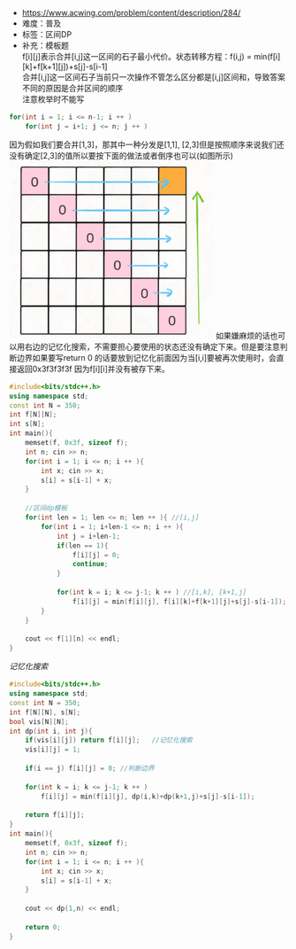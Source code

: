 * https://www.acwing.com/problem/content/description/284/
* 难度：普及
* 标签：区间DP
* 补充：模板题 </br>
f[i][j]表示合并[i,j]这一区间的石子最小代价。状态转移方程：f(i,j) = min(f[i][k]+f[k+1][j])+s[j]-s[i-1] </br>
合并[i,j]这一区间石子当前只一次操作不管怎么区分都是[i,j]区间和，导致答案不同的原因是合并区间的顺序 </br>
注意枚举时不能写 </br>
```cpp
for(int i = 1; i <= n-1; i ++ )
    for(int j = i+1; j <= n; j ++ )
```
因为假如我们要合并[1,3]，那其中一种分发是[1,1], [2,3]但是按照顺序来说我们还没有确定[2,3]的值所以要按下面的做法或者倒序也可以(如图所示) </br>
<img src = "https://github.com/BinderLeee/shuhan_algorithm_problem/blob/main/image/%E5%80%92%E5%BA%8F.png" width="370" height ="321">
如果嫌麻烦的话也可以用右边的记忆化搜索，不需要担心要使用的状态还没有确定下来。但是要注意判断边界如果要写return 0 的话要放到记忆化前面因为当[i,i]要被再次使用时，会直接返回0x3f3f3f3f 因为f[i][i]并没有被存下来。
```cpp
#include<bits/stdc++.h>
using namespace std;
const int N = 350;
int f[N][N];
int s[N];
int main(){
    memset(f, 0x3f, sizeof f);
    int n; cin >> n;
    for(int i = 1; i <= n; i ++ ){
        int x; cin >> x;
        s[i] = s[i-1] + x;
    }
    
    //区间dp模板
    for(int len = 1; len <= n; len ++ ){ //[i,j]
        for(int i = 1; i+len-1 <= n; i ++ ){
            int j = i+len-1;
            if(len == 1){
                f[i][j] = 0;
                continue;
            }
            
            for(int k = i; k <= j-1; k ++ ) //[i,k], [k+1,j]
                f[i][j] = min(f[i][j], f[i][k]+f[k+1][j]+s[j]-s[i-1]);
        }
    }
    
    cout << f[1][n] << endl;
}
```
*记忆化搜索*
```cpp
#include<bits/stdc++.h>
using namespace std;
const int N = 350;
int f[N][N], s[N];
bool vis[N][N];
int dp(int i, int j){
    if(vis[i][j]) return f[i][j];   //记忆化搜索
    vis[i][j] = 1;
    
    if(i == j) f[i][j] = 0; //判断边界
    
    for(int k = i; k <= j-1; k ++ )
        f[i][j] = min(f[i][j], dp(i,k)+dp(k+1,j)+s[j]-s[i-1]);
    
    return f[i][j];
}
int main(){
    memset(f, 0x3f, sizeof f);
    int n; cin >> n;
    for(int i = 1; i <= n; i ++ ){
        int x; cin >> x;
        s[i] = s[i-1] + x;
    }
    
    cout << dp(1,n) << endl;
    
    return 0;
}
```
